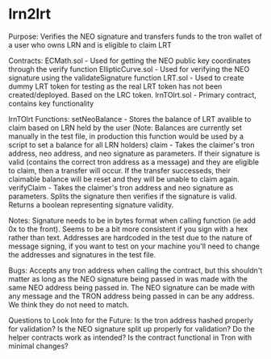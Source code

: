 # lrn2lrt
Purpose:
Verifies the NEO signature and transfers funds to the tron wallet of a user who owns LRN and is eligible to claim LRT

Contracts:
ECMath.sol - Used for getting the NEO public key coordinates through the verify function
EllipticCurve.sol - Used for verifying the NEO signature using the validateSignature function
LRT.sol - Used to create dummy LRT token for testing as the real LRT token has not been created/deployed. Based on the LRC token.
lrnTOlrt.sol - Primary contract, contains key functionality

lrnTOlrt Functions:
setNeoBalance - Stores the balance of LRT avalible to claim based on LRN held by the user (Note: Balances are currently set manually in the test file, in production this function would be used by a script to set a balance for all LRN holders)
claim - Takes the claimer's tron address, neo address, and neo signature as parameters. If their signature is valid (contains the correct tron address as a message) and they are eligible to claim, then a transfer will occur. If the transfer successeds, their claimable balance will be reset and they will be unable to claim again.
verifyClaim - Takes the claimer's tron address and neo signature as parameters. Splits the signature then verifies if the signature is valid. Returns a boolean representing signature validity.

Notes:
Signature needs to be in bytes format when calling function (ie add 0x to the front).
Seems to be a bit more consistent if you sign with a hex rather than text.
Addresses are hardcoded in the test due to the nature of message signing, if you want to test on your machine you'll need to change the addresses and signatures in the test file.

Bugs:
Accepts any tron address when calling the contract, but this shouldn't matter as long as the NEO signature being passed in was made with the same NEO address being passed in. The NEO signature can be made with any message and the TRON address being passed in can be any address. We think they do not need to match. 

Questions to Look Into for the Future:
Is the tron address hashed properly for validation?
Is the NEO signature split up properly for validation?
Do the helper contracts work as intended?
Is the contract functional in Tron with minimal changes?
